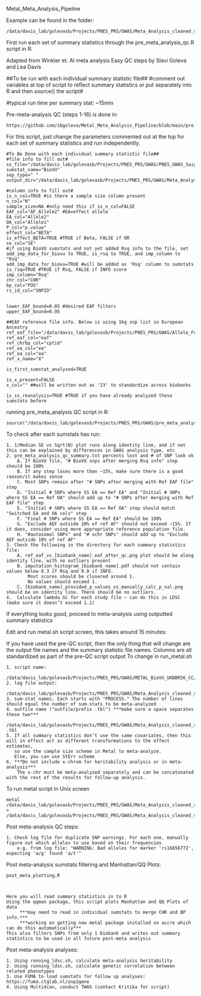 Metal_Meta_Analysis_Pipeline

Example can be found in the folder:

    /data/davis_lab/golevasb/Projects/PNES_PRS/GWAS/Meta_Analysis_cleaned_ss/

First run each set of summary statistics through the pre_meta_analysis_qc.R script in R:

Adapted from Winkler et. Al meta analysis Easy QC steps by Slavi Goleva and Lea Davis

##To be run with each individual summary statistic file##
#comment out variables at top of script to reflect summary statistics or put separately into R and then source() the script#

#typical run time per summary stat: ~15min

Pre-meta-analysis QC (steps 1-16) is done in:

    https://github.com/sbgoleva/Metal_Meta_Analysis_Pipeline/blob/main/pre_meta_analysis_qc.R
    
For this script, just change the parameters commented out at the top for each set of summary statistics and run independently. 

    #To Be Done with each individual summary statistic file##
    #file info to fill out#
    ss_file="/data/davis_lab/golevasb/Projects/PNES_PRS/GWAS/PNES_GWAS_Saige/20210412_PNES_GWAS_Redo_Matched_EUR_step2_chr.all.txt"
    sumstat_name="BioVU"
    sep_type=" "
    output_dir="/data/davis_lab/golevasb/Projects/PNES_PRS/GWAS/Meta_Analysis_cleaned_ss/"

    #column info to fill out#
    is_n_col=TRUE #is there a sample size column present
    n_col="N"
    sample_size=NA #only need this if is_n_col=FALSE
    EAF_col="AF_Allele2" #EA=effect allele
    EA_col="Allele2"
    OA_col="Allele1"
    P_col="p.value"
    effect_col="BETA"
    is_effect_BETA=TRUE #TRUE if Beta, FALSE if OR
    se_col="SE"
    #if using BioVU sumstats and not yet added Rsq info to the file, set add_imp_data_for_biovu to TRUE, is_rsq to TRUE, and imp_column to "Rsq"
    add_imp_data_for_biovu=TRUE #will be added as 'Rsq' column to sumstats
    is_rsq=TRUE #TRUE if Rsq, FALSE if INFO score
    imp_column="Rsq"
    chr_col="CHR"
    bp_col="POS"
    rs_id_col="SNPID"


    lower_EAF_bound=0.05 #desired EAF filters
    upper_EAF_bound=0.95

    ##EAF reference file info. Below is using 1kg snp list in European Ancestry
    ref_eaf_file="/data/davis_lab/golevasb/Projects/PNES_PRS/GWAS/Allele_Freqs/1000GP_p3v5_legends_rbind.noDup.noMono.noCnv.noCnAll.afref.EUR.txt.gz"
    ref_eaf_col="eaf"
    ref_chrbp_col="cptid"
    ref_ea_col="ea"
    ref_oa_col="oa"
    ref_x_name="X"

    is_first_sumstat_analysed=TRUE

    is_x_present=FALSE
    x_col="" ##will be written out as '23' to standardize across biobanks

    is_ss_reanalysis=TRUE #TRUE if you have already analyzed these sumstats before


running pre_meta_analysis QC script in R:

    source("/data/davis_lab/golevasb/Projects/PNES_PRS/GWAS/pre_meta_analysis_qc.R")
    
To check after each sumstats has run:

    1. 1/Median SE vs Sqrt(N) plot runs along identity line, and if not this can be explained by differences in GWAS analysis type, etc
    2. pre_meta_analysis_qc_summary.txt percents lost and # of SNP look ok
        A. If BioVU file, "# BioVU snps after merging Rsq info" step should be 100%
        B. If any step loses more than ~15%, make sure there is a good reason/it makes sense
        C. Most SNPs remain after "# SNPs after merging with Ref EAF file" step
        D. "Initial # SNPs where SS EA == Ref EA" and "Initial # SNPs where SS EA == Ref OA" should add up to "# SNPs after merging with Ref EAF file" step
        E. "Initial # SNPs where SS EA == Ref OA" step should match "Switched EA and OA cols" step
        F. "Final # SNPs where SS EA == Ref EA" should be 100%
        G. "Exclude AEF outside 10% of ref AF" should not exceed ~15%. If it does, consider using more appropriate reference population file.
        H. "#autosomal SNPs" and "# xchr SNPs" should add up to "Exclude AEF outside 10% of ref AF"
    3. Check the following in the directory for each summary statistics file:
        A. ref_eaf_vs_[biobank_name]_eaf_after_qc.png plot should be along identity line, with no outliers present
        B. imputation_histogram_[biobank_name].pdf should not contain values below 0.3 if Rsq and 0.8 if INFO. 
            Most scores should be clusered around 1. 
            No values should exceed 1. 
        C. [biobank_name]_provided_p_values_vs_manually_calc_p_val.png should be on identity line. There should be no outliers. 
    4.  Calculate lambda GC for each study file – can do this in LDSC (make sure it doesn’t exceed 1.1)



If everything looks good, proceed to meta-analysis using outputted summary statistics

Edit and run metal.sh script screen, this takes around 15 minutes:


If you have used the pre-QC script, then the only thing that will change are the output file names and the summary statistic file names. 
Columns are all standardized as part of the pre-QC script output
To change in run_metal.sh
   
    1. script name:
        /data/davis_lab/golevasb/Projects/PNES_PRS/GWAS/METAL_BioVU_UKBBR56_CC/metal_script.sh
    2. log file output:
        /data/davis_lab/golevasb/Projects/PNES_PRS/GWAS/Meta_Analysis_cleaned_ss_absolute_filter_ref_maf/metal_fs_gwas_try.log
    3. sum-stat names. Each starts with "PROCESS." The number of lines should equal the number of sum-stats to be meta-analyzed
    4. outfile name ("outfile/prefix .tbl") ***make sure a space separates these two***
        /data/davis_lab/golevasb/Projects/PNES_PRS/GWAS/Meta_Analysis_cleaned_ss_absolute_filter_ref_maf/metal_fs_gwas_try .tbl
    5. If all summary statistics don’t use the same covariates, then this will in effect act as different transformations to the effect estimates, 
       so use the sample size scheme in Metal to meta-analyze.
       Else, you can use StErr scheme
    6. ***Do not include x-chrom for heritability analysis or in meta-analysis***
        The x-chr must be meta-analyzed separately and can be concatonated with the rest of the results for follow-up analysis.

To run metal script in Unix screen

    metal /data/davis_lab/golevasb/Projects/PNES_PRS/GWAS/Meta_Analysis_cleaned_ss/metal_script.sh > /data/davis_lab/golevasb/Projects/PNES_PRS/GWAS/Meta_Analysis_cleaned_ss/metal_fs_gwas_try.log

Post meta-analysis QC steps:

    1. Check log file for duplicate SNP warnings. For each one, manually figure out which alleles to use based on their frequencies
        e.g. from log file: "WARNING: Bad alleles for marker 'rs16856772', expecting 'a/g' found 'a/t'"
 
Post meta-analysis sumstats filtering and Manhattan/QQ Plots:

    post_meta_plotting.R
    
    
 
    Here you will read summary statistics in to R
    Using the qqman package, this script plots Manhattan and QQ Plots of data
         ***may need to read in individual sumstats to merge CHR and BP info.***
         ***working on getting new metal package installed on accre which can do this automatically***
    This also filters SNPs from only 1 biobank and writes out summary statistics to be used in all future post-meta analysis

Post meta-analysis analyses:

    1. Using running_ldsc.sh, calculate meta-analysis heritability
    2. Using running_ldsc.sh, calculate genetic correlation between related phenotypes
    3. Use FUMA to load sumstats for follow up analyses: https://fuma.ctglab.nl/snp2gene
    4. Using MultiXcan, conduct TWAS (contact Kritika for script)
